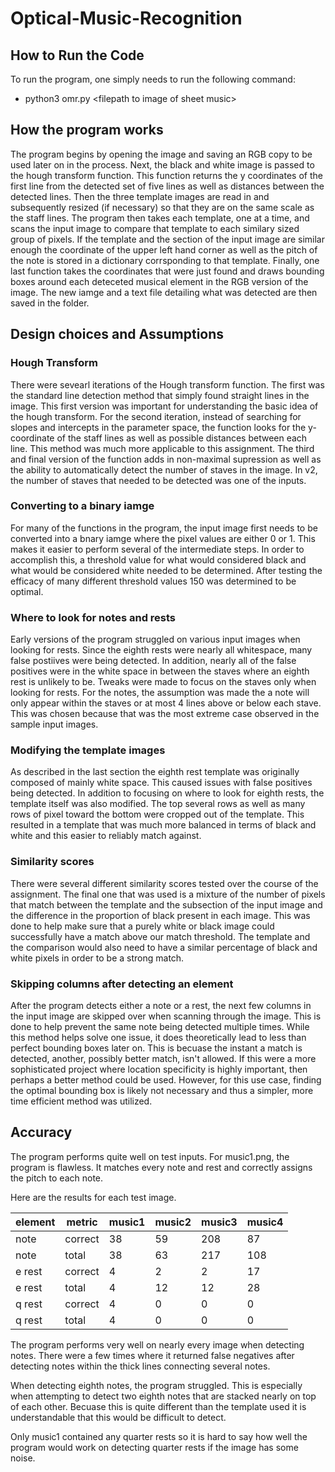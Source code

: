 # Optical-Music-Recognition

## How to Run the Code
To run the program, one simply needs to run the following command:
- python3 omr.py \<filepath to image of sheet music>

## How the program works
The program begins by opening the image and saving an RGB copy to be used later on in the process. Next, the black and white image is passed to the hough transform function. This function returns the y coordinates of the first line from the detected set of five lines as well as distances between the detected lines. Then the three template images are read in and subsequently resized (if necessary) so that they are on the same scale as the staff lines. The program then takes each template, one at a time, and scans the input image to compare that template to each similary sized group of pixels. If the template and the section of the input image are similar enough the coordinate of the upper left hand corner as well as the pitch of the note is stored in a dictionary corrsponding to that template. Finally, one last function takes the coordinates that were just found and draws bounding boxes around each deteceted musical element in the RGB version of the image. The new iamge and a text file detailing what was detected are then saved in the folder. 

## Design choices and Assumptions

### Hough Transform
There were sevearl iterations of the Hough transform function. The first was the standard line detection method that simply found straight lines in the image. This first version was important for understanding the basic idea of the hough transform. For the second iteration, instead of searching for slopes and intercepts in the parameter space, the function looks for the y-coordinate of the staff lines as well as possible distances between each line. This method was much more applicable to this assignment. The third and final version of the function adds in non-maximal supression as well as the ability to automatically detect the number of staves in the image. In v2, the number of staves that needed to be detected was one of the inputs. 

### Converting to a binary iamge
For many of the functions in the program, the input image first needs to be converted into a bnary iamge where the pixel values are either 0 or 1. This makes it easier to perform several of the intermediate steps. In order to accomplish this, a threshold value for what would considered black and what would be considered white needed to be determined. After testing the efficacy of many different threshold values 150 was determined to be optimal. 

### Where to look for notes and rests
Early versions of the program struggled on various input images when looking for rests. Since the eighth rests were nearly all whitespace, many false postiives were being detected. In addition, nearly all of the false positives were in the white space in between the staves where an eighth rest is unlikely to be. Tweaks were made to focus on the staves only when looking for rests. For the notes, the assumption was made the a note will only appear within the staves or at most 4 lines above or below each stave. This was chosen because that was the most extreme case observed in the sample input images. 

### Modifying the template images
As described in the last section the eighth rest template was originally composed of mainly white space. This caused issues with false positives being detected. In addition to focusing on where to look for eighth rests, the template itself was also modified. The top several rows as well as many rows of pixel toward the bottom were cropped out of the template. This resulted in a template that was much more balanced in terms of black and white and this easier to reliably match against. 

### Similarity scores
There were several different similarity scores tested over the course of the assignment. The final one that was used is a mixture of the number of pixels that match between the template and the subsection of the input image and the difference in the proportion of black present in each image. This was done to help make sure that a purely white or black image could successfully have a match above our match threshold. The template and the comparison would also need to have a similar percentage of black and white pixels in order to be a strong match. 

### Skipping columns after detecting an element
After the program detects either a note or a rest, the next few columns in the input image are skipped over when scanning through the image. This is done to help prevent the same note being detected multiple times. While this method helps solve one issue, it does theoretically lead to less than perfect bounding boxes later on. This is becuase the instant a match is detected, another, possibly better match, isn't allowed. If this were a more sophisticated project where location specificity is highly important, then perhaps a better method could be used. However, for this use case, finding the optimal bounding box is likely not necessary and thus a simpler, more time efficient method was utilized. 

## Accuracy
The program performs quite well on test inputs. For music1.png, the program is flawless. It matches every note and rest and correctly assigns the pitch to each note. 

Here are the results for each test image.

| element | metric  | music1 | music2 | music3 | music4 |
| ------- | ------  | ------ | ------ | ------ | ------ |
| note    | correct |  38    |  59    |  208   |  87    |
| note    | total   |  38    |  63    |  217   |  108   |
| e rest  | correct |   4    |   2    |   2    |  17    |
| e rest  | total   |   4    |  12    |  12    |  28    |
| q rest  | correct |   4    |   0    |   0    |   0    |
| q rest  | total   |   4    |   0    |   0    |   0    |

The program performs very well on nearly every image when detecting notes. There were a few times where it returned false negatives after detecting notes within the thick lines connecting several notes. 

When detecting eighth notes, the program struggled. This is especially when attempting to detect two eighth notes that are stacked nearly on top of each other. Becuase this is quite different than the template used it is understandable that this would be difficult to detect. 

Only music1 contained any quarter rests so it is hard to say how well the program would work on detecting quarter rests if the image has some noise. 
